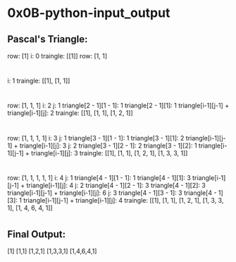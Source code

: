 # 0x0B-python-input_output
## Pascal's Triangle:
row: [1]
i: 0
traingle: [[1]]
row: [1, 1]
# 
i: 1
traingle: [[1], [1, 1]]
# 
row: [1, 1, 1]
i: 2
j: 1
triangle[2 - 1][1 - 1]: 1
triangle[2 - 1][1]: 1
triangle[i-1][j-1] + triangle[i-1][j]: 2
traingle: [[1], [1, 1], [1, 2, 1]]
# 
row: [1, 1, 1, 1]
i: 3
j: 1
triangle[3 - 1][1 - 1]: 1
triangle[3 - 1][1]: 2
triangle[i-1][j-1] + triangle[i-1][j]: 3
j: 2
triangle[3 - 1][2 - 1]: 2
triangle[3 - 1][2]: 1
triangle[i-1][j-1] + triangle[i-1][j]: 3
traingle: [[1], [1, 1], [1, 2, 1], [1, 3, 3, 1]]
# 
row: [1, 1, 1, 1, 1]
i: 4
j: 1
triangle[4 - 1][1 - 1]: 1
triangle[4 - 1][1]: 3
triangle[i-1][j-1] + triangle[i-1][j]: 4
j: 2
triangle[4 - 1][2 - 1]: 3
triangle[4 - 1][2]: 3
triangle[i-1][j-1] + triangle[i-1][j]: 6
j: 3
triangle[4 - 1][3 - 1]: 3
triangle[4 - 1][3]: 1
triangle[i-1][j-1] + triangle[i-1][j]: 4
traingle: [[1], [1, 1], [1, 2, 1], [1, 3, 3, 1], [1, 4, 6, 4, 1]]
# 
## Final Output:
[1]
[1,1]
[1,2,1]
[1,3,3,1]
[1,4,6,4,1]
